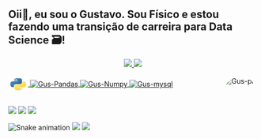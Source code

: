 ## Oii👋, eu sou o Gustavo. Sou Físico e estou fazendo uma transição de carreira para Data Science 🗃️!

<div align="center">
  <a href="https://github.com/galvsoliveira">
  <img height="180em" src="https://github-readme-stats.vercel.app/api?username=galvsoliveira&show_icons=true&theme=dracula&include_all_commits=true&count_private=true"/>
  <img height="180em" src="https://github-readme-stats.vercel.app/api/top-langs/?username=galvsoliveira&layout=compact&langs_count=7&theme=dracula"/>
</div>
<div style="display: inline_block"><br>
  <img align="center" alt="Gus-Python" height="30" width="40" src="https://raw.githubusercontent.com/devicons/devicon/master/icons/python/python-original.svg">
  <img align="center" alt="Gus-Pandas" height="30" width="40" src="https://cdn.jsdelivr.net/gh/devicons/devicon/icons/pandas/pandas-original-wordmark.svg">
  <img align="center" alt="Gus-Numpy" height="30" width="40" src="https://cdn.jsdelivr.net/gh/devicons/devicon/icons/numpy/numpy-original-wordmark.svg">
  <img align="center" alt="Gus-mysql" height="30" width="40" src="https://cdn.jsdelivr.net/gh/devicons/devicon/icons/mysql/mysql-plain-wordmark.svg">
  <img align="right" alt="Gus-pic" height="150" style="border-radius:50px;" src="https://cdn.discordapp.com/attachments/844035143940309014/918288474304557096/download20211203204810.png">
</div>
  
  ##
 
<div> 
  <a href="https://www.instagram.com/oliveira.g.a/" target="_blank"><img src="https://img.shields.io/badge/-Instagram-%23E4405F?style=for-the-badge&logo=instagram&logoColor=white" target="_blank"></a>
  <a href = "mailto:g.alvs.oliveira@gmail.com"><img src="https://img.shields.io/badge/-Gmail-%23333?style=for-the-badge&logo=gmail&logoColor=white" target="_blank"></a>
  <a href="https://www.linkedin.com/in/gustavoaoliveira1/" target="_blank"><img src="https://img.shields.io/badge/-LinkedIn-%230077B5?style=for-the-badge&logo=linkedin&logoColor=white" target="_blank"></a> 
 
  ![Snake animation](https://github.com/galvsoliveira/galvsoliveira/blob/output/github-contribution-grid-snake.svg)
 ![](https://komarev.com/ghpvc/?username=galvsoliveira)
 ![](https://hit.yhype.me/github/profile?user_id=95829723)
</div>


